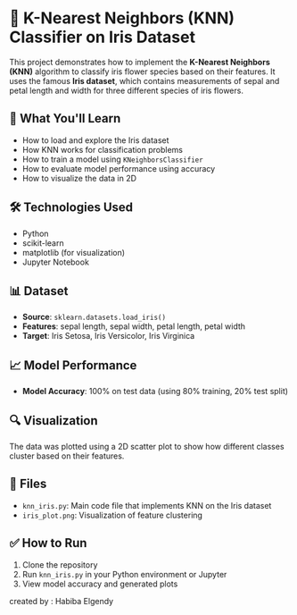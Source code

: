 # 🌸 K-Nearest Neighbors (KNN) Classifier on Iris Dataset

This project demonstrates how to implement the **K-Nearest Neighbors (KNN)** algorithm to classify iris flower species based on their features. It uses the famous **Iris dataset**, which contains measurements of sepal and petal length and width for three different species of iris flowers.

## 📌 What You'll Learn

- How to load and explore the Iris dataset
- How KNN works for classification problems
- How to train a model using `KNeighborsClassifier`
- How to evaluate model performance using accuracy
- How to visualize the data in 2D

## 🛠️ Technologies Used

- Python
- scikit-learn
- matplotlib (for visualization)
- Jupyter Notebook

## 📊 Dataset

- **Source**: `sklearn.datasets.load_iris()`
- **Features**: sepal length, sepal width, petal length, petal width
- **Target**: Iris Setosa, Iris Versicolor, Iris Virginica

## 📈 Model Performance

- **Model Accuracy**: 100% on test data (using 80% training, 20% test split)

## 🔍 Visualization

The data was plotted using a 2D scatter plot to show how different classes cluster based on their features.

## 📂 Files

- `knn_iris.py`: Main code file that implements KNN on the Iris dataset
- `iris_plot.png`: Visualization of feature clustering

## ✅ How to Run

1. Clone the repository
2. Run `knn_iris.py` in your Python environment or Jupyter
3. View model accuracy and generated plots

created by : Habiba Elgendy

